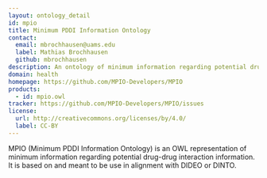 ```yaml
---
layout: ontology_detail
id: mpio
title: Minimum PDDI Information Ontology
contact:
  email: mbrochhausen@uams.edu
  label: Mathias Brochhausen
  github: mbrochhausen
description: An ontology of minimum information regarding potential drug-drug interaction information.
domain: health
homepage: https://github.com/MPIO-Developers/MPIO
products:
  - id: mpio.owl
tracker: https://github.com/MPIO-Developers/MPIO/issues
license:
  url: http://creativecommons.org/licenses/by/4.0/
  label: CC-BY  
---
```


MPIO (Minimum PDDI Information Ontology) is an OWL representation of minimum information regarding potential drug-drug interaction information. It is based on and meant to be use in alignment with DIDEO or DINTO.
